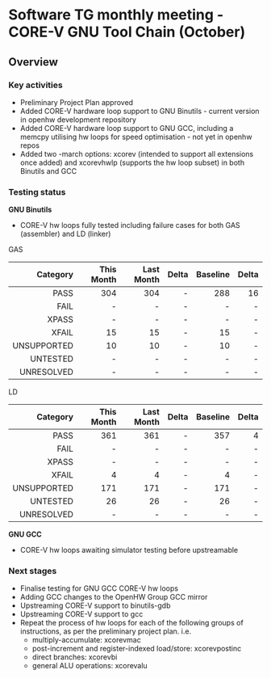 # Software TG monthly meeting - CORE-V GNU Tool Chain (October)

## Overview

### Key activities

* Preliminary Project Plan approved
* Added CORE-V hardware loop support to GNU Binutils - current version in openhw development repository
* Added CORE-V hardware loop support to GNU GCC, including a memcpy utilising hw loops for speed optimisation - not yet in openhw repos
* Added two -march options: xcorev (intended to support all extensions once added) and xcorevhwlp (supports the hw loop subset) in both Binutils and GCC

### Testing status

**GNU Binutils**

* CORE-V hw loops fully tested including failure cases for both GAS (assembler) and LD (linker)

GAS

| Category    | This Month | Last Month   | Delta      | Baseline   | Delta      |
| -----------:| ---------: | ---------:   | ---------: | ---------: | ---------: |
| PASS        | 304        | 304          | -          | 288        | 16         |
| FAIL        | -          | -            | -          | -          | -          |
| XPASS       | -          | -            | -          | -          | -          |
| XFAIL       | 15         | 15           | -          | 15         | -          |
| UNSUPPORTED | 10         | 10           | -          | 10         | -          |
| UNTESTED    | -          | -            | -          | -          | -          |
| UNRESOLVED  | -          | -            | -          | -          | -          |

LD

| Category    | This Month | Last Month   | Delta      | Baseline   | Delta      |
| -----------:| ---------: | ---------:   | ---------: | ---------: | ---------: |
| PASS        | 361        | 361          | -          | 357        | 4          |
| FAIL        | -          | -            | -          | -          | -          |
| XPASS       | -          | -            | -          | -          | -          |
| XFAIL       | 4          | 4            | -          | 4          | -          |
| UNSUPPORTED | 171        | 171          | -          | 171        | -          |
| UNTESTED    | 26         | 26           | -          | 26         | -          |
| UNRESOLVED  | -          | -            | -          | -          | -          |

**GNU GCC**

* CORE-V hw loops awaiting simulator testing before upstreamable

### Next stages

* Finalise testing for GNU GCC CORE-V hw loops
* Adding GCC changes to the OpenHW Group GCC mirror
* Upstreaming CORE-V support to binutils-gdb
* Upstreaming CORE-V support to gcc
* Repeat the process of hw loops for each of the following groups of instructions, as per the preliminary project plan. i.e.
    * multiply-accumulate: xcorevmac
    * post-increment and register-indexed load/store: xcorevpostinc
    * direct branches: xcorevbi
    * general ALU operations: xcorevalu